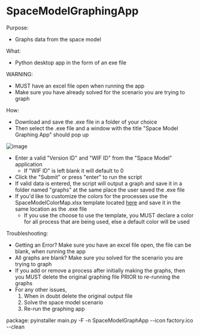 # SpaceModelGraphingApp

Purpose:
- Graphs data from the space model

What:
- Python desktop app in the form of an exe file

WARNING:
- MUST have an excel file open when running the app
- Make sure you have already solved for the scenario you are trying to graph

How: 
- Download and save the .exe file in a folder of your choice
- Then select the .exe file and a window with the title "Space Model Graphing App" should pop up

![image](https://user-images.githubusercontent.com/89600331/151611080-8144a6eb-2d65-4c72-b9cb-ca1779a1d937.png)
- Enter a valid "Version ID" and "WIF ID" from the "Space Model" application
  -  If "WIF ID" is left blank it will default to 0
- Click the "Submit" or press "enter" to run the script
- If valid data is entered, the script will output a graph and save it in a folder named "graphs" at the same place the user saved the .exe file
- If you'd like to customize the colors for the processes use the SpaceModelColorMap.xlsx template located <a href="https://www.google.com/">here</a> and save it in the same location as the .exe file
  - If you use the choose to use the template, you MUST declare a color for all process that are being used, else a default color will be used

Troubleshooting:
- Getting an Error? Make sure you have an excel file open, the file can be blank, when running the app
- All graphs are blank? Make sure you solved for the scenario you are trying to graph
- If you add or remove a process after initially making the graphs, then you MUST delete the original graphing file PRIOR to re-running the graphs
- For any other issues, 
    1. When in doubt delete the original output file
    2. Solve the space model scenario 
    3. Re-run the graphing app


package: pyinstaller main.py -F -n SpaceModelGraphApp --icon factory.ico --clean

